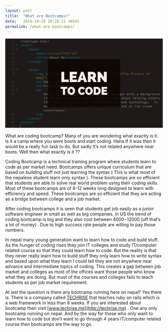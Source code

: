 ```yaml
---
layout: post
title:  "What are Bootcamps?"
date:   2016-10-29 20:26:21 +0545
permalink: /what-are-bootcamps/
---
```

![Learn To Code](/images/learntocode.jpg)

What are coding bootcamp? Many of you are wondering what exactly is it. Is it a camp where you were boots and start coding. Haha If it was then it would be a really fun task to do. But sadly It’s not related anywhere near boots. Well then what exactly is it ??


Coding Bootcamp is a technical training program where students learn to code as per market need. Bootcamps offers unique curriculum that are based on building stuff not just learning the syntax ( This is what most of the nepalese student learn only syntax ). These bootcamps are so efficient that students are able to solve real world problem using their coding skills. Most of these bootcamps are of 8-12 weeks long designed to learn with efficiency and speed. These bootcamps are so efficient that they are acting as a bridge between college and a job market.    


After coding bootcamps it is seen that students get job easily as a junior software engineer in small as well as big companies. In US the trend of coding bootcamp is big and they also cost between $4000-$12000 (uff that’s a lot of money) . Due to high success rate people are willing to pay those numbers.  


 In nepal many young generation want to learn how to code and build stuff. As the hunger of coding rises they join IT colleges and study IT/computer related course so that they could learn how to code. But the reality is that they never really learn how to build stuff they only learn how to write syntax and based upon what they learn I could tell they are not anywhere near advance and intermediate topics of coding. This creates a gap between job market and colleges as most of the offices want those people who know what they are doing. But must of the courses and colleges fails to teach students as per job market requirement. 


At last the question is there any bootcamp running here on nepal? Yes there is. There is a company called [TECHRISE](http://techrise.me) that teaches ruby on rails which is a web framework in less than 8 weeks. If you are interested about bootcamp then visit [www.techrise.me](http://techrise.me) . One any only bootcamp running on nepal. And by the way for those who only want to learn how to code but don’t want to go through 4 years IT/computer related course then bootcamps are the way to go. 

